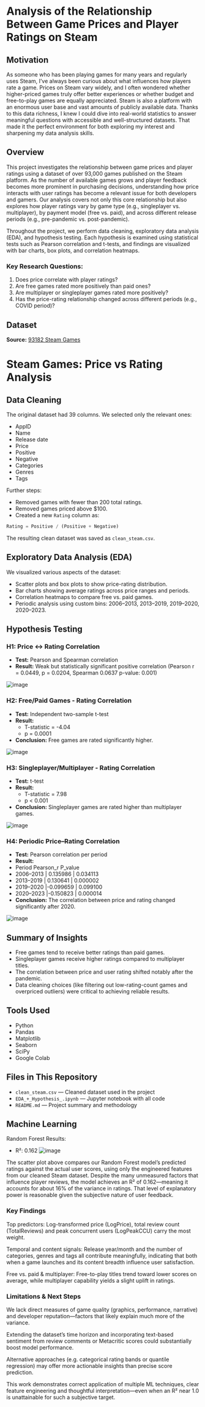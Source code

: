 # Analysis of the Relationship Between Game Prices and Player Ratings on Steam

## Motivation
As someone who has been playing games for many years and regularly uses Steam, I’ve always been curious about what influences how players rate a game. Prices on Steam vary widely, and I often wondered whether higher-priced games truly offer better experiences or whether budget and free-to-play games are equally appreciated. Steam is also a platform with an enormous user base and vast amounts of publicly available data. Thanks to this data richness, I knew I could dive into real-world statistics to answer meaningful questions with accessible and well-structured datasets. That made it the perfect environment for both exploring my interest and sharpening my data analysis skills.

## Overview
This project investigates the relationship between game prices and player ratings using a dataset of over 93,000 games published on the Steam platform. As the number of available games grows and player feedback becomes more prominent in purchasing decisions, understanding how price interacts with user ratings has become a relevant issue for both developers and gamers. Our analysis covers not only this core relationship but also explores how player ratings vary by game type (e.g., singleplayer vs. multiplayer), by payment model (free vs. paid), and across different release periods (e.g., pre-pandemic vs. post-pandemic).

Throughout the project, we perform data cleaning, exploratory data analysis (EDA), and hypothesis testing. Each hypothesis is examined using statistical tests such as Pearson correlation and t-tests, and findings are visualized with bar charts, box plots, and correlation heatmaps.

### Key Research Questions:
1. Does price correlate with player ratings?
2. Are free games rated more positively than paid ones?
3. Are multiplayer or singleplayer games rated more positively?
4. Has the price-rating relationship changed across different periods (e.g., COVID period)?

## Dataset
**Source:** [93182 Steam Games](https://www.kaggle.com/datasets/joebeachcapital/top-1000-steam-games?utm_source=chatgpt.com)
# Steam Games: Price vs Rating Analysis

## Data Cleaning

The original dataset had 39 columns. We selected only the relevant ones:

- AppID
- Name
- Release date
- Price
- Positive
- Negative
- Categories
- Genres
- Tags

Further steps:
- Removed games with fewer than 200 total ratings.
- Removed games priced above $100.
- Created a new `Rating` column as:

```python
Rating = Positive / (Positive + Negative)
```

The resulting clean dataset was saved as `clean_steam.csv`.

## Exploratory Data Analysis (EDA)

We visualized various aspects of the dataset:
- Scatter plots and box plots to show price-rating distribution.
- Bar charts showing average ratings across price ranges and periods.
- Correlation heatmaps to compare free vs. paid games.
- Periodic analysis using custom bins: 2006–2013, 2013–2019, 2019–2020, 2020–2023.

## Hypothesis Testing

### H1: Price ↔ Rating Correlation
- **Test:** Pearson and Spearman correlation
- **Result:** Weak but statistically significant positive correlation (Pearson r = 0.0449, p = 0.0204, Spearman 0.0637 p-value: 0.001)
  
![image](https://github.com/user-attachments/assets/9704db41-eeb2-4c6d-adf5-24fda83d21c3)

### H2: Free/Paid Games - Rating Correlation
- **Test:** Independent two-sample t-test
- **Result:**
  - T-statistic = -4.04
  - p = 0.0001
- **Conclusion:** Free games are rated significantly higher.
  
![image](https://github.com/user-attachments/assets/147efd6b-124a-4711-b770-281e909126b8)

### H3: Singleplayer/Multiplayer - Rating Correlation
- **Test:** t-test
- **Result:**
  - T-statistic = 7.98
  - p < 0.001
- **Conclusion:** Singleplayer games are rated higher than multiplayer games.
  
![image](https://github.com/user-attachments/assets/b3ea17d6-e027-4d6b-9b38-8eb8f483196e)

### H4: Periodic Price–Rating Correlation
- **Test:** Pearson correlation per period
- **Result:**
-    Period  Pearson_r   P_value
-  2006–2013 | 0.135986 | 0.034113
-  2013–2019 | 0.130641 | 0.000002
-  2019–2020 |-0.099659 | 0.099100
-  2020–2023 |-0.150823 | 0.000014
- **Conclusion:** The correlation between price and rating changed significantly after 2020.
  
![image](https://github.com/user-attachments/assets/9e005c66-628c-45bc-8156-2819632edd74)

## Summary of Insights

- Free games tend to receive better ratings than paid games.
- Singleplayer games receive higher ratings compared to multiplayer titles.
- The correlation between price and user rating shifted notably after the pandemic.
- Data cleaning choices (like filtering out low-rating-count games and overpriced outliers) were critical to achieving reliable results.

## Tools Used

- Python
- Pandas
- Matplotlib
- Seaborn
- SciPy
- Google Colab

## Files in This Repository

- `clean_steam.csv` — Cleaned dataset used in the project
- `EDA_+_Hypothesis_.ipynb` — Jupyter notebook with all code
- `README.md` — Project summary and methodology
## Machine Learning

Random Forest Results:
 - R²: 0.162
![image](https://github.com/user-attachments/assets/bd40dfa5-f76b-4199-b414-2c49c404cee8)

The scatter plot above compares our Random Forest model’s predicted ratings against the actual user scores, using only the engineered features from our cleaned Steam dataset. Despite the many unmeasured factors that influence player reviews, the model achieves an R² of 0.162—meaning it accounts for about 16% of the variance in ratings. That level of explanatory power is reasonable given the subjective nature of user feedback.

### Key Findings

Top predictors: Log-transformed price (LogPrice), total review count (TotalReviews) and peak concurrent users (LogPeakCCU) carry the most weight.

Temporal and content signals: Release year/month and the number of categories, genres and tags all contribute meaningfully, indicating that both when a game launches and its content breadth influence user satisfaction.

Free vs. paid & multiplayer: Free-to-play titles trend toward lower scores on average, while multiplayer capability yields a slight uplift in ratings.

### Limitations & Next Steps

We lack direct measures of game quality (graphics, performance, narrative) and developer reputation—factors that likely explain much more of the variance.

Extending the dataset’s time horizon and incorporating text-based sentiment from review comments or Metacritic scores could substantially boost model performance.

Alternative approaches (e.g. categorical rating bands or quantile regression) may offer more actionable insights than precise score prediction.

This work demonstrates correct application of multiple ML techniques, clear feature engineering and thoughtful interpretation—even when an R² near 1.0 is unattainable for such a subjective target.








